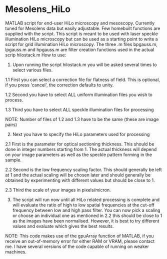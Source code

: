 # Mesolens_HiLo
MATLAB script for end-user HiLo microscopy and mesoscopy. Currently tuned for Mesolens data but easily adjustable. Few homebuilt functions are
supplied with the script. This script is meant to be used with laser speckle illumination HiLo microscopy but can be used as a starting point
to write a script for grid illumination HiLo microscopy.
The three .m files bpgauss.m, lpgauss.m and hpgauss.m are filter creation functions used in the actual scrip hilostack.m
How to use:
1. Upon running the script hilostack.m you will be asked several times to select various files.

1.1 First you can select a correction file for flatness of field. This is optional, if you press 'cancel', the correction defaults to unity.

1.2 Second you have to select ALL uniform illumination files you wish to process.

1.3 Third you have to select ALL speckle illumination files for processing

NOTE: Number of files of 1.2 and 1.3 have to be the same (these are image pairs)

2. Next you have to specify the HiLo parameters used for processing

2.1 First is the parameter for optical sectioning thickness. This should be done in integer numbers starting from 1. The actual thickness 
    will depend on your image parameters as well as the speckle pattern forming in the sample.

2.2 Second is the low frequency scaling factor. This should generally be left at 1 and the actual scaling will be chosen later and should
      generally be obtained by experimenting with different values but should be close to 1.

2.3 Third the scale of your images in pixels/micron.

3. The script will run now until all HiLo related processing is complete and will evaluate the ratio of high to low spatial frequencies at the
    cut-off frequency between low and high pass filter. You can now pick a scaling or choose an individual one as mentioned in 2.2 this should
    be close to 1 as the images have been normalised. However, it is best to try different values and evaluate which gives the best results.
    
NOTE: This code makes use of the gpuArray function of MATLAB, if you receive an out-of-memory error for either RAM or VRAM, please contact me.
I have several versions of the code capable of running on weaker machines.
